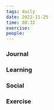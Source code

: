 ```yaml
---
tags: daily
date: 2022-11-25
time: 08:32
exercise:
people: 
---
```


### Journal


### Learning


### Social


### Exercise

